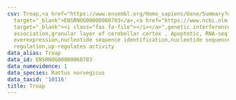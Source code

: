 ```yaml
---
csv: Troap,<a href="https://www.ensembl.org/Homo_sapiens/Gene/Summary?db=core;g=ENSRNOG00000060703"
  target="_blank">ENSRNOG00000060703</a>,<a href="https://www.ncbi.nlm.nih.gov/pubmed/30467350"
  target="_blank"><i class="fas fa-file"></i></a>",genetic interference,functional
  association,granular layer of cerebellar cortex , Apoptotic, RNA-seq assay, hsf-1
  overexpression,nucleotide sequence identification,nucleotide sequence identification,transcriptional
  regulation,up-regulates activity
data_alias: Troap
data_id: ENSRNOG00000060703
data_numevidence: 1
data_species: Rattus norvegicus
data_taxid: '10116'
title: Troap
---
```

